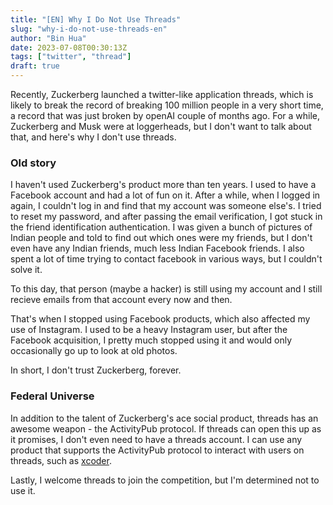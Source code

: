 ```yaml
---
title: "[EN] Why I Do Not Use Threads"
slug: "why-i-do-not-use-threads-en"
author: "Bin Hua"
date: 2023-07-08T00:30:13Z
tags: ["twitter", "thread"]
draft: true
---
```


Recently, Zuckerberg launched a twitter-like application threads, which is likely to break the record of breaking 100 million people in a very short time, a record that was just broken by openAI couple of months ago. For a while, Zuckerberg and Musk were at loggerheads, but I don't want to talk about that, and here's why I don't use threads.

### Old story

I haven't used Zuckerberg's product more than ten years. I used to have a Facebook account and had a lot of fun on it. After a while, when I logged in again, I couldn't log in and find that my account was someone else's. I tried to reset my password, and after passing the email verification, I got stuck in the friend identification authentication. I was given a bunch of pictures of Indian people and told to find out which ones were my friends, but I don't even have any Indian friends, much less Indian Facebook friends. I also spent a lot of time trying to contact facebook in various ways, but I couldn't solve it.

To this day, that person (maybe a hacker) is still using my account and I still recieve emails from that account every now and then. 

That's when I stopped using Facebook products, which also affected my use of Instagram. I used to be a heavy Instagram user, but after the Facebook acquisition, I pretty much stopped using it and would only occasionally go up to look at old photos.

In short, I don't trust Zuckerberg, forever.

### Federal Universe

In addition to the talent of Zuckerberg's ace social product, threads has an awesome weapon - the ActivityPub protocol. If threads can open this up as it promises, I don't even need to have a threads account. I can use any product that supports the ActivityPub protocol to interact with users on threads, such as [xcoder](https://xcoder.org/@about).

Lastly, I welcome threads to join the competition, but I'm determined not to use it.